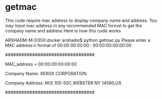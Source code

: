 # getmac
This code require  mac address to display company name and address. You may input mac address in any recommended MAC format to get the company name and address
Here is how this code works

ARSHADM-M-D35X:docker arshadm$ python getmac.py 
Please enter a MAC address:n format of 00:00:00:00:00 : 00:00:00:00:00:00

#################################

MAC_address = 00:00:00:00:00:00

Company Name: XEROX CORPORATION 

Company Address: M/S 105-50C,WEBSTER  NY  14580,US

#################################
